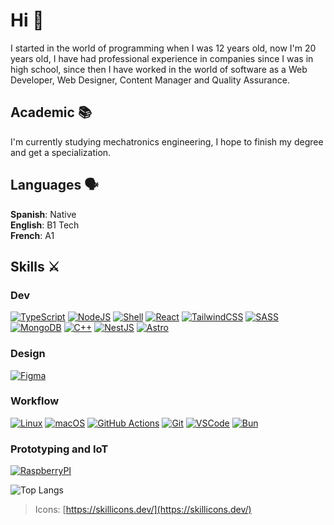 # Hi 🗿

I started in the world of programming when I was 12 years old, now I'm <age>20<age> years old, I have had professional experience in companies since I was in high school, since then I have worked in the world of software as a Web Developer, Web Designer, Content Manager and Quality Assurance.

## Academic 📚
I'm currently studying mechatronics engineering, I hope to finish my degree and get a specialization.

## Languages 🗣
**Spanish**: Native<br>
**English**: B1 Tech<br>
**French**: A1<br>

## Skills ⚔️

### Dev
[![TypeScript](https://skillicons.dev/icons?i=ts)](https://www.typescriptlang.org/)
[![NodeJS](https://skillicons.dev/icons?i=nodejs)](https://nodejs.org/)
[![Shell](https://skillicons.dev/icons?i=bash)](https://www.gnu.org/software/bash/)
[![React](https://skillicons.dev/icons?i=react)](https://react.dev/)
[![TailwindCSS](https://skillicons.dev/icons?i=tailwindcss)](https://tailwindcss.com/)
[![SASS](https://skillicons.dev/icons?i=sass)](https://sass-lang.com/)
[![MongoDB](https://skillicons.dev/icons?i=mongodb)](https://www.mongodb.com/)
[![C++](https://skillicons.dev/icons?i=cpp)](https://isocpp.org/)
[![NestJS](https://skillicons.dev/icons?i=nestjs)](https://nestjs.com/)
[![Astro](https://skillicons.dev/icons?i=astro)](https://astro.build/)

### Design
[![Figma](https://skillicons.dev/icons?i=figma)](https://www.figma.com/)

### Workflow
[![Linux](https://skillicons.dev/icons?i=linux)](https://www.linux.org/)
[![macOS](https://skillicons.dev/icons?i=apple)](https://www.apple.com/macos/)
[![GitHub Actions](https://skillicons.dev/icons?i=githubactions)](https://github.com/features/actions)
[![Git](https://skillicons.dev/icons?i=git)](https://git-scm.com/)
[![VSCode](https://skillicons.dev/icons?i=vscode)](https://code.visualstudio.com/)
[![Bun](https://skillicons.dev/icons?i=bun)](https://bun.sh/)

### Prototyping and IoT
[![RaspberryPI](https://skillicons.dev/icons?i=raspberrypi)](https://www.raspberrypi.com/)

![Top Langs](https://github-readme-stats.vercel.app/api/top-langs/?username=jdic&theme=tokyonight&show_icons=true&hide_border=true&layout=compact)

> Icons: [https://skillicons.dev/](https://skillicons.dev/)
